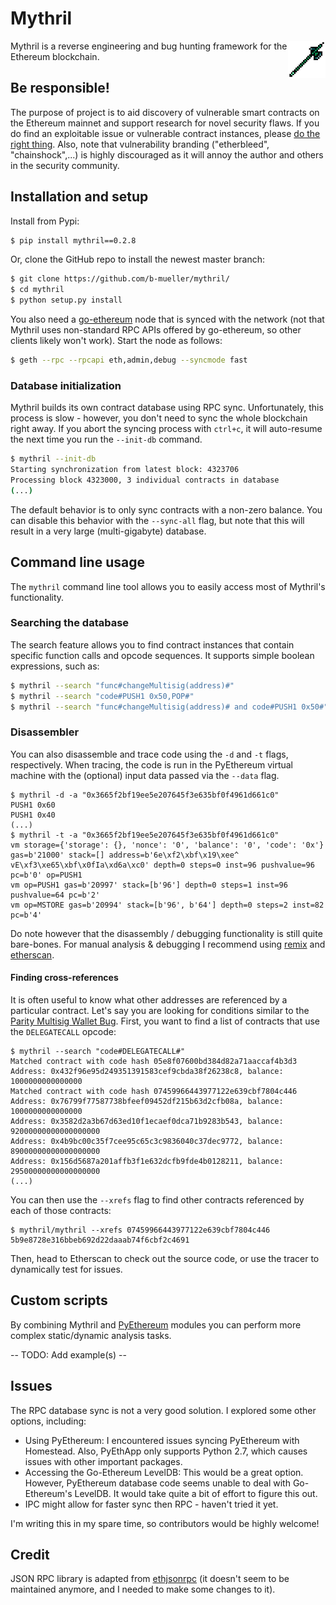 # Mythril

<img height="60px" align="right" src="/static/mythril.png"/>

Mythril is a reverse engineering and bug hunting framework for the Ethereum blockchain.

## Be responsible!

The purpose of project is to aid discovery of vulnerable smart contracts on the Ethereum mainnet and support research for novel security flaws. If you do find an exploitable issue or vulnerable contract instances, please [do the right thing](https://en.wikipedia.org/wiki/Responsible_disclosure). Also, note that vulnerability branding ("etherbleed", "chainshock",...) is highly discouraged as it will annoy the author and others in the security community.

## Installation and setup

Install from Pypi:

```bash
$ pip install mythril==0.2.8
```

Or, clone the GitHub repo to install the newest master branch:

```bash
$ git clone https://github.com/b-mueller/mythril/
$ cd mythril
$ python setup.py install
```

You also need a [go-ethereum](https://github.com/ethereum/go-ethereum) node that is synced with the network (not that Mythril uses non-standard RPC APIs offered by go-ethereum, so other clients likely won't work). Start the node as follows:

```bash
$ geth --rpc --rpcapi eth,admin,debug --syncmode fast
```

### Database initialization

Mythril builds its own contract database using RPC sync. Unfortunately, this process is slow - however, you don't need to sync the whole blockchain right away. If you abort the syncing process with `ctrl+c`, it will auto-resume the next time you run the `--init-db` command.

```bash
$ mythril --init-db
Starting synchronization from latest block: 4323706
Processing block 4323000, 3 individual contracts in database
(...)
```

The default behavior is to only sync contracts with a non-zero balance. You can disable this behavior with the `--sync-all` flag, but note that this will result in a very large (multi-gigabyte) database.

## Command line usage

The `mythril` command line tool allows you to easily access most of Mythril's functionality.

### Searching the database

The search feature allows you to find contract instances that contain specific function calls and opcode sequences. It supports simple boolean expressions, such as:

```bash
$ mythril --search "func#changeMultisig(address)#"
$ mythril --search "code#PUSH1 0x50,POP#"
$ mythril --search "func#changeMultisig(address)# and code#PUSH1 0x50#"
```

### Disassembler

You can also disassemble and trace code using the `-d` and `-t` flags, respectively. When tracing, the code is run in the PyEthereum virtual machine with the (optional) input data passed via the `--data` flag.

```
$ mythril -d -a "0x3665f2bf19ee5e207645f3e635bf0f4961d661c0"
PUSH1 0x60
PUSH1 0x40
(...)
$ mythril -t -a "0x3665f2bf19ee5e207645f3e635bf0f4961d661c0"
vm storage={'storage': {}, 'nonce': '0', 'balance': '0', 'code': '0x'} gas=b'21000' stack=[] address=b'6e\xf2\xbf\x19\xee^ vE\xf3\xe65\xbf\x0fIa\xd6a\xc0' depth=0 steps=0 inst=96 pushvalue=96 pc=b'0' op=PUSH1
vm op=PUSH1 gas=b'20997' stack=[b'96'] depth=0 steps=1 inst=96 pushvalue=64 pc=b'2'
vm op=MSTORE gas=b'20994' stack=[b'96', b'64'] depth=0 steps=2 inst=82 pc=b'4'
```

Do note however that the disassembly / debugging functionality is still quite bare-bones. For manual analysis & debugging I recommend using [remix](https://remix.ethereum.org/) and [etherscan](https://etherscan.io).

#### Finding cross-references

It is often useful to know what other addresses are referenced by a particular contract. Let's say you are looking for conditions similar to the [Parity Multisig Wallet Bug](http://hackingdistributed.com/2017/07/22/deep-dive-parity-bug/). First, you want to find a list of contracts that use the `DELEGATECALL` opcode:

```
$ mythril --search "code#DELEGATECALL#"
Matched contract with code hash 05e8f07600bd384d82a71aaccaf4b3d3
Address: 0x432f96e95d249351391583cef9cbda38f26238c8, balance: 1000000000000000
Matched contract with code hash 07459966443977122e639cbf7804c446
Address: 0x76799f77587738bfeef09452df215b63d2cfb08a, balance: 1000000000000000
Address: 0x3582d2a3b67d63ed10f1ecaef0dca71b9283b543, balance: 92000000000000000000
Address: 0x4b9bc00c35f7cee95c65c3c9836040c37dec9772, balance: 89000000000000000000
Address: 0x156d5687a201affb3f1e632dcfb9fde4b0128211, balance: 29500000000000000000
(...)
```

You can then use the `--xrefs` flag to find other contracts referenced by each of those contracts:

```
$ mythril/mythril --xrefs 07459966443977122e639cbf7804c446
5b9e8728e316bbeb692d22daaab74f6cbf2c4691
```

Then, head to Etherscan to check out the source code, or use the tracer to dynamically test for issues.

## Custom scripts

By combining Mythril and [PyEthereum](https://github.com/ethereum/pyethereum) modules you can perform more complex static/dynamic analysis tasks.

-- TODO: Add example(s) --

## Issues

The RPC database sync is not a very good solution. I explored some other options, including:

- Using PyEthereum: I encountered issues syncing PyEthereum with Homestead. Also, PyEthApp only supports Python 2.7, which causes issues with other important packages.
- Accessing the Go-Ethereum LevelDB: This would be a great option. However, PyEthereum database code seems unable to deal with Go-Ethereum's LevelDB. It would take quite a bit of effort to figure this out.
- IPC might allow for faster sync then RPC - haven't tried it yet.

I'm writing this in my spare time, so contributors would be highly welcome!

## Credit

JSON RPC library is adapted from [ethjsonrpc](https://github.com/ConsenSys/ethjsonrpc) (it doesn't seem to be maintained anymore, and I needed to make some changes to it).

